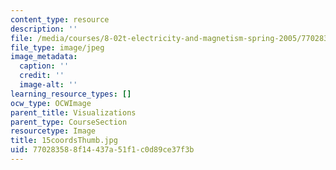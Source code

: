 ```yaml
---
content_type: resource
description: ''
file: /media/courses/8-02t-electricity-and-magnetism-spring-2005/770283588f14437a51f1c0d89ce37f3b_15coordsThumb.jpg
file_type: image/jpeg
image_metadata:
  caption: ''
  credit: ''
  image-alt: ''
learning_resource_types: []
ocw_type: OCWImage
parent_title: Visualizations
parent_type: CourseSection
resourcetype: Image
title: 15coordsThumb.jpg
uid: 77028358-8f14-437a-51f1-c0d89ce37f3b
---
```

